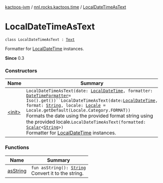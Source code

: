 [kactoos-jvm](../../index.md) / [nnl.rocks.kactoos.time](../index.md) / [LocalDateTimeAsText](./index.md)

# LocalDateTimeAsText

`class LocalDateTimeAsText : `[`Text`](../../nnl.rocks.kactoos/-text/index.md)

Formatter for [LocalDateTime](http://docs.oracle.com/javase/8/docs/api/java/time/LocalDateTime.html) instances.

**Since**
0.3

### Constructors

| Name | Summary |
|---|---|
| [&lt;init&gt;](-init-.md) | `LocalDateTimeAsText(date: `[`LocalDateTime`](http://docs.oracle.com/javase/8/docs/api/java/time/LocalDateTime.html)`, formatter: `[`DateTimeFormatter`](http://docs.oracle.com/javase/8/docs/api/java/time/format/DateTimeFormatter.html)` = Iso().get())``LocalDateTimeAsText(date: `[`LocalDateTime`](http://docs.oracle.com/javase/8/docs/api/java/time/LocalDateTime.html)`, format: `[`String`](https://kotlinlang.org/api/latest/jvm/stdlib/kotlin/-string/index.html)`, locale: `[`Locale`](http://docs.oracle.com/javase/8/docs/api/java/util/Locale.html)` = Locale.getDefault(Locale.Category.FORMAT))`<br>Formats the date using the provided format string using the provided locale.`LocalDateTimeAsText(formatted: `[`Scalar`](../../nnl.rocks.kactoos/-scalar/index.md)`<`[`String`](https://kotlinlang.org/api/latest/jvm/stdlib/kotlin/-string/index.html)`>)`<br>Formatter for [LocalDateTime](http://docs.oracle.com/javase/8/docs/api/java/time/LocalDateTime.html) instances. |

### Functions

| Name | Summary |
|---|---|
| [asString](as-string.md) | `fun asString(): `[`String`](https://kotlinlang.org/api/latest/jvm/stdlib/kotlin/-string/index.html)<br>Convert it to the string. |
